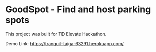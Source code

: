 # GoodSpot - Find and host parking spots

This project was built for TD Elevate Hackathon.

Demo Link: https://tranquil-taiga-63291.herokuapp.com/
